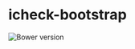 # icheck-bootstrap

<img src="https://img.shields.io/badge/bower-v1.0.3-blue.svg" alt="Bower version" />
